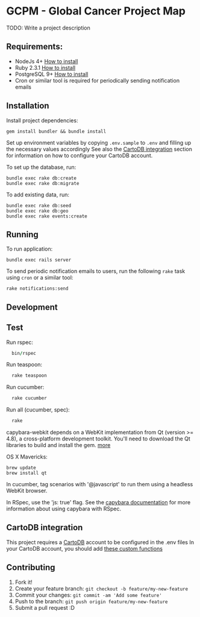 # GCPM - Global Cancer Project Map

TODO: Write a project description

## Requirements:

* NodeJs 4+ [How to install](https://nodejs.org/en/download/)
* Ruby 2.3.1 [How to install](https://gorails.com/setup/osx/10.10-yosemite)
* PostgreSQL 9+ [How to install](http://exponential.io/blog/2015/02/21/install-postgresql-on-mac-os-x-via-brew/)
* Cron or similar tool is required for periodically sending notification emails

## Installation

Install project dependencies:

```
gem install bundler && bundle install
```

Set up environment variables by copying `.env.sample` to `.env` and filling up the necessary values accordingly
See also the [CartoDB integration](#cartodb-integration) section for information on how to configure your CartoDB account.

To set up the database, run:

    bundle exec rake db:create
    bundle exec rake db:migrate

To add existing data, run:

    bundle exec rake db:seed
    bundle exec rake db:geo
    bundle exec rake events:create

## Running

To run application:

    bundle exec rails server

To send periodic notification emails to users, run the following `rake` task using `cron` or a similar tool:

    rake notifications:send


## Development

## Test

  Run rspec:

```ruby
  bin/rspec
```
  Run teaspoon:

```ruby
  rake teaspoon
```
  Run cucumber:

```ruby
  rake cucumber
```
  Run all (cucumber, spec):

```ruby
  rake
```

capybara-webkit depends on a WebKit implementation from Qt (version >= 4.8), a cross-platform development toolkit. You'll need to download the Qt libraries to build and install the gem. [more](https://github.com/thoughtbot/capybara-webkit/wiki/Installing-Qt-and-compiling-capybara-webkit)

OS X Mavericks:

    brew update
    brew install qt

In cucumber, tag scenarios with '@javascript' to run them using a headless WebKit browser.

In RSpec, use the 'js: true' flag. See the [capybara documentation](http://rubydoc.info/gems/capybara#Using_Capybara_with_RSpec) for more information about using capybara with RSpec.

## CartoDB integration

This project requires a [CartoDB](https://cartodb.com/) account to be configured in the .env files
In your CartoDB account, you should add [these custom functions](extra/cartodb_queries.sql)

## Contributing

1. Fork it!
2. Create your feature branch: `git checkout -b feature/my-new-feature`
3. Commit your changes: `git commit -am 'Add some feature'`
4. Push to the branch: `git push origin feature/my-new-feature`
5. Submit a pull request :D
